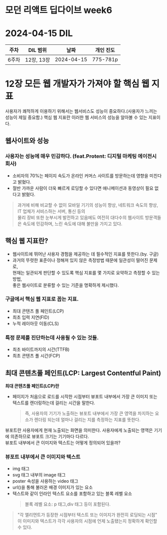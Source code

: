 # 모던 리액트 딥다이브 week6
# 2024-04-15 DIL

|주차|DIL 범위|날짜|개인 진도|
|------|---|---|---|
| 6주차 |12장, 13장|2024-04-15|775-781p|

# 12장 모든 웹 개발자가 가져야 할 핵심 웹 지표

사용자가 쾌적하게 이용하기 위해서는 웹서비스도 성능이 중요하다.(사용자가 느끼는 성능이 제일 중요함.)
핵심 웹 지표란 이러한 웹 서비스의 성능을 알아볼 수 있는 지표이다.

## 웹사이트와 성능

### 사용자는 성능에 매우 민감하다. (feat.Protent: 디지털 마케팅 에이전시 회사)  
- 소비자의 70%는 페이지 속도가 온라인 커머스 사이트를 방문하는데 영향을 미친다고 밝혔다.
- 절반 가까운 사람이 더욱 빠르게 로딩할 수 있다면 애니메이션과 동영상이 필요 없다고 밝혔다.

> 과거에 비해 비교할 수 없이 모바일 기기의 성능이 향상, 네트워크 속도의 향상, IT 업체가 서비스하는 서버, 통신 등의 <br>
물리 장비 또한 눈부시게 발전하고 있음에도 여전히 대다수의 웹사이트 방문객들은 속도에 민감하며, 느린 속도에 대해 불만을 가지고 있다.

## 핵심 웹 지표란? 
- 웹사이트에 뛰어난 사용자 경험을 제공하는 데 필수적인 지표를 뜻한다.(by. 구글)
- 과거의 뚜렷한 표준이나 정해져 있지 않은 측정방법 때문에 일관성이 떨어진 문제로, <br>
현재는 일관되게 판단할 수 있도록 핵심 지표를 몇 가지로 요약하고 측정할 수 있는 방법, <br> 좋은 웹사이트로 분류할 수 있는 기준을 명확하게 제시했다.

### 구글에서 핵심 웹 지표로 꼽는 지표.
- 최대 콘텐츠 풀 페인트(LCP)
- 최초 입력 지연(FID)
- 누적 레이아웃 이동(CLS)

### 특정 문제를 진단하는데 사용될 수 있는 것들.
- 최초 바이트까지의 시간(TTFB)
- 최초 콘텐츠 풀 시간(FCP)


## 최대 콘텐츠풀 페인트(LCP: Largest Contentful Paint)

**최대 콘텐츠풀 페인트(LCP)란**
- 페이지가 처음으로 로드를 시작한 시점부터 뷰포트 내부에서 가장 큰 이미지 또는 텍스트를 렌더링하는데 걸리는 시간을 말한다.
  > 즉, 사용자의 기기가 노출하는 뷰포트 내부에서 가장 큰 영역을 차지하는 요소가 렌더링 되는데 얼마나 걸리는 지를 측정하는 지표를 뜻한다.

뷰포트란 사용자에게 현재 노출되는 화면을 의미한다. 사용자에게 노출되는 영역은 기기에 의존하므로 뷰포트 크기는 기기마다 다르다.<br>
뷰포트 내부에서 큰 이미지와 텍스트는 어떻게 정의되어 있을까?

### 뷰포트 내부에서 큰 이미지와 텍스트
- img 태그
- svg 태그 내부의 image 태그
- poster 속성을 사용하는 video 태그
- url()을 통해 불러온 배경 이미지가 있는 요소
- 텍스트와 같이 인라인 텍스트 요소를 포함하고 있는 블록 레벨 요소
  > 블록 레벨 요소: p 태그,div 태그 등이 포함된다.

 > "각 엘리먼트가 등장한 시점부터 텍스트 또는 이미지가 완전히 로딩되는 시점" 이 이미지와 텍스트가 각각 사용자의 시점에 언제 노출됐는지 정확하게 확인할 수 있다.
